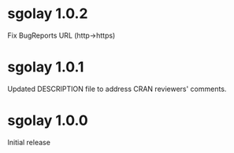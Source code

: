# sgolay 1.0.2

Fix BugReports URL (http->https)

# sgolay 1.0.1

Updated DESCRIPTION file to address CRAN reviewers' comments.

# sgolay 1.0.0

Initial release

